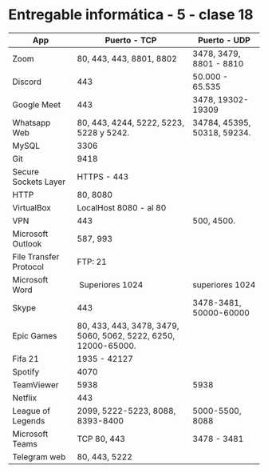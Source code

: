 # Entregable informática - 5 - clase 18

| App                    | Puerto - TCP                                                   | Puerto - UDP                |
| ---------------------- | -------------------------------------------------------------- | --------------------------- |
| Zoom                   | 80, 443, 443, 8801, 8802                                       | 3478, 3479, 8801 - 8810     |
| Discord                | 443                                                            | 50.000 - 65.535             |
| Google Meet            | 443                                                            | 3478, 19302-19309           |
| Whatsapp Web           | 80, 443, 4244, 5222, 5223, 5228 y 5242.                        | 34784, 45395, 50318, 59234. |
| MySQL                  | 3306                                                           |                             |
| Git                    | 9418                                                           |                             |
| Secure Sockets Layer   | HTTPS - 443                                                    |                             |
| HTTP                   | 80, 8080                                                       |                             |
| VirtualBox             | LocalHost 8080 - al 80                                         |                             |
| VPN                    | 443                                                            | 500, 4500.                  |
| Microsoft Outlook      | 587, 993                                                       |                             |
| File Transfer Protocol | FTP: 21                                                        |                             |
| Microsoft Word         |  Superiores 1024                                               | superiores 1024             |
| Skype                  | 443                                                            | 3478-3481, 50000-60000      |
| Epic Games             | 80, 433, 443, 3478, 3479, 5060, 5062, 5222, 6250, 12000-65000. |
| Fifa 21                | 1935 - 42127                                                   |                             |
| Spotify                | 4070                                                           |                             |
| TeamViewer             | 5938                                                           | 5938                        |
| Netflix                | 443                                                            |                             |
| League of Legends      | 2099, 5222-5223, 8088, 8393-8400                               | 5000-5500, 8088             |
| Microsoft Teams        | TCP 80, 443                                                    | 3478 - 3481                 |
| Telegram web           | 80, 443, 5222                                                  |                             |
